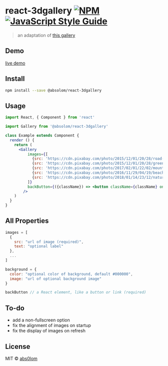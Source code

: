 # react-3dgallery [![NPM](https://img.shields.io/npm/v/@absolom/react-3dgallery.svg)](https://www.npmjs.com/package/react-3dgallery) [![JavaScript Style Guide](https://img.shields.io/badge/code_style-standard-brightgreen.svg)](https://standardjs.com)

> an adaptation of [this gallery](https://www.script-tutorials.com/3d-gallery-using-javascript/)

## Demo

[live demo](https://abs0lom.github.io/react-3dgallery/)

## Install

```bash
npm install --save @absolom/react-3dgallery
```

## Usage

```jsx
import React, { Component } from 'react'

import Gallery from '@absolom/react-3dgallery'

class Example extends Component {
  render () {
    return (
      <Gallery
          images={[
            {src: 'https://cdn.pixabay.com/photo/2015/12/01/20/28/road-1072823_960_720.jpg'},
            {src: 'https://cdn.pixabay.com/photo/2015/12/01/20/28/green-1072828_960_720.jpg'},
            {src: 'https://cdn.pixabay.com/photo/2017/02/01/22/02/mountain-landscape-2031539_960_720.jpg'},
            {src: 'https://cdn.pixabay.com/photo/2016/11/29/04/19/beach-1867285_960_720.jpg'},
            {src: 'https://cdn.pixabay.com/photo/2018/01/14/23/12/nature-3082832_960_720.jpg'},
          ]}
          backButton={({className}) => <button className={className} onClick={() => console.log("back action")}>Back</button>}
        />
    )
  }
}
```

## All Properties

``` js
images = [
  {
    src: "url of image (required)",
    text: "optional label"
  },
  ...
]

background = {
  color: "optional color of background, default #000000",
  image: "url of optional background image"
}

backButton // a React element, like a button or link (required)
```

## To-do

* add a non-fullscreen option
* fix the alignment of images on startup
* fix the display of images on refresh

## License

MIT © [abs0lom](https://github.com/abs0lom)
